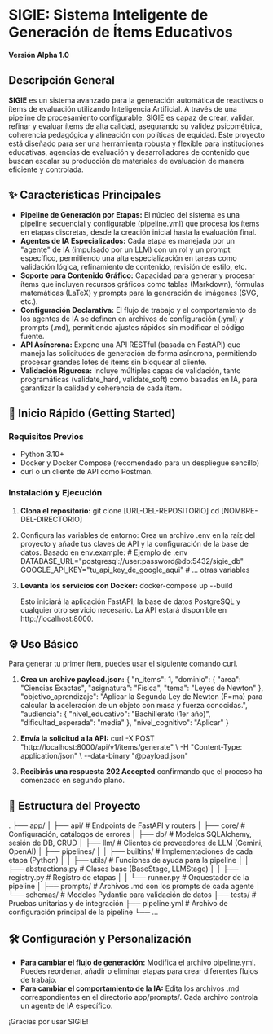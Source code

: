 # **SIGIE: Sistema Inteligente de Generación de Ítems Educativos**

**Versión Alpha 1.0**

## **Descripción General**

**SIGIE** es un sistema avanzado para la generación automática de reactivos o ítems de evaluación utilizando Inteligencia Artificial. A través de una pipeline de procesamiento configurable, SIGIE es capaz de crear, validar, refinar y evaluar ítems de alta calidad, asegurando su validez psicométrica, coherencia pedagógica y alineación con políticas de equidad.
Este proyecto está diseñado para ser una herramienta robusta y flexible para instituciones educativas, agencias de evaluación y desarrolladores de contenido que buscan escalar su producción de materiales de evaluación de manera eficiente y controlada.

## **✨ Características Principales**

* **Pipeline de Generación por Etapas:** El núcleo del sistema es una pipeline secuencial y configurable (pipeline.yml) que procesa los ítems en etapas discretas, desde la creación inicial hasta la evaluación final.
* **Agentes de IA Especializados:** Cada etapa es manejada por un "agente" de IA (impulsado por un LLM) con un rol y un prompt específico, permitiendo una alta especialización en tareas como validación lógica, refinamiento de contenido, revisión de estilo, etc.
* **Soporte para Contenido Gráfico:** Capacidad para generar y procesar ítems que incluyen recursos gráficos como tablas (Markdown), fórmulas matemáticas (LaTeX) y prompts para la generación de imágenes (SVG, etc.).
* **Configuración Declarativa:** El flujo de trabajo y el comportamiento de los agentes de IA se definen en archivos de configuración (.yml) y prompts (.md), permitiendo ajustes rápidos sin modificar el código fuente.
* **API Asíncrona:** Expone una API RESTful (basada en FastAPI) que maneja las solicitudes de generación de forma asíncrona, permitiendo procesar grandes lotes de ítems sin bloquear al cliente.
* **Validación Rigurosa:** Incluye múltiples capas de validación, tanto programáticas (validate\_hard, validate\_soft) como basadas en IA, para garantizar la calidad y coherencia de cada ítem.

## **🚀 Inicio Rápido (Getting Started)**

### **Requisitos Previos**

* Python 3.10+
* Docker y Docker Compose (recomendado para un despliegue sencillo)
* curl o un cliente de API como Postman.

### **Instalación y Ejecución**

1. **Clona el repositorio:**
   git clone \[URL-DEL-REPOSITORIO\]
   cd \[NOMBRE-DEL-DIRECTORIO\]

2. Configura las variables de entorno:
   Crea un archivo .env en la raíz del proyecto y añade tus claves de API y la configuración de la base de datos. Basado en env.example:
   \# Ejemplo de .env
   DATABASE\_URL="postgresql://user:password@db:5432/sigie\_db"
   GOOGLE\_API\_KEY="tu\_api\_key\_de\_google\_aqui"
   \# ... otras variables

3. **Levanta los servicios con Docker:**
   docker-compose up \--build

   Esto iniciará la aplicación FastAPI, la base de datos PostgreSQL y cualquier otro servicio necesario. La API estará disponible en http://localhost:8000.

## **⚙️ Uso Básico**

Para generar tu primer ítem, puedes usar el siguiente comando curl.

1. **Crea un archivo payload.json:**
   {
       "n\_items": 1,
       "dominio": {
           "area": "Ciencias Exactas",
           "asignatura": "Física",
           "tema": "Leyes de Newton"
       },
       "objetivo\_aprendizaje": "Aplicar la Segunda Ley de Newton (F=ma) para calcular la aceleración de un objeto con masa y fuerza conocidas.",
       "audiencia": {
           "nivel\_educativo": "Bachillerato (1er año)",
           "dificultad\_esperada": "media"
       },
       "nivel\_cognitivo": "Aplicar"
   }

2. **Envía la solicitud a la API:**
   curl \-X POST "http://localhost:8000/api/v1/items/generate" \\
   \-H "Content-Type: application/json" \\
   \--data-binary "@payload.json"

3. **Recibirás una respuesta 202 Accepted** confirmando que el proceso ha comenzado en segundo plano.

## **📂 Estructura del Proyecto**

.
├── app/
│   ├── api/          \# Endpoints de FastAPI y routers
│   ├── core/         \# Configuración, catálogos de errores
│   ├── db/           \# Modelos SQLAlchemy, sesión de DB, CRUD
│   ├── llm/          \# Clientes de proveedores de LLM (Gemini, OpenAI)
│   ├── pipelines/
│   │   ├── builtins/ \# Implementaciones de cada etapa (Python)
│   │   ├── utils/    \# Funciones de ayuda para la pipeline
│   │   ├── abstractions.py \# Clases base (BaseStage, LLMStage)
│   │   ├── registry.py     \# Registro de etapas
│   │   └── runner.py       \# Orquestador de la pipeline
│   ├── prompts/      \# Archivos .md con los prompts de cada agente
│   └── schemas/      \# Modelos Pydantic para validación de datos
├── tests/            \# Pruebas unitarias y de integración
├── pipeline.yml      \# Archivo de configuración principal de la pipeline
└── ...

## **🛠️ Configuración y Personalización**

* **Para cambiar el flujo de generación:** Modifica el archivo pipeline.yml. Puedes reordenar, añadir o eliminar etapas para crear diferentes flujos de trabajo.
* **Para cambiar el comportamiento de la IA:** Edita los archivos .md correspondientes en el directorio app/prompts/. Cada archivo controla un agente de IA específico.

¡Gracias por usar SIGIE\!
